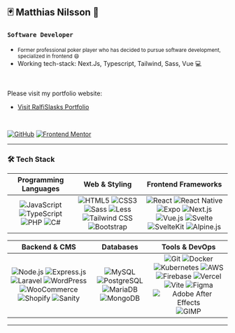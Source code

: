 <div align="left">

## 🃏 Matthias Nilsson 🎲


### `Software Developer`

* <small> Former professional poker player who has decided to pursue software development, specialized in frontend :smile: </small>
* Working tech-stack: Next.Js, Typescript, Tailwind, Sass, Vue 💻

<br>

Please visit my portfolio website:

- [Visit RalfiSlasks Portfolio](https://ralfislask-portfolio-i3rvj.ondigitalocean.app/)

<br>

[![GitHub](https://img.shields.io/badge/-GitHub-black?style=flat-square&logo=github&link=https://github.com/Ralfislask)](https://github.com/Ralfislask)
[![Frontend Mentor](https://img.shields.io/badge/-Frontend%20Mentor-orange?style=flat-square&logo=frontendmentor&link=https://www.frontendmentor.io/profile/RalfiSlask)](https://www.frontendmentor.io/profile/RalfiSlask)



</div>

---
### 🛠️ **Tech Stack**

| Programming Languages | Web & Styling | Frontend Frameworks |
| :-------------------: | :-----------: | :------------------: |
| ![JavaScript](https://img.shields.io/badge/-JavaScript-yellow?style=flat-square&logo=javascript) ![TypeScript](https://img.shields.io/badge/-TypeScript-007ACC?style=flat-square&logo=typescript) ![PHP](https://img.shields.io/badge/-PHP-777BB4?style=flat-square&logo=php&logoColor=white) ![C#](https://img.shields.io/badge/-C%23-239120?style=flat-square&logo=c-sharp&logoColor=white) | ![HTML5](https://img.shields.io/badge/-HTML5-E34F26?style=flat-square&logo=html5&logoColor=white) ![CSS3](https://img.shields.io/badge/-CSS3-1572B6?style=flat-square&logo=css3) ![Sass](https://img.shields.io/badge/-Sass-CC6699?style=flat-square&logo=sass&logoColor=white) ![Less](https://img.shields.io/badge/-Less-1D365D?style=flat-square&logo=less&logoColor=white) ![Tailwind CSS](https://img.shields.io/badge/-TailwindCSS-38B2AC?style=flat-square&logo=tailwind-css) ![Bootstrap](https://img.shields.io/badge/-Bootstrap-7952B3?style=flat-square&logo=bootstrap&logoColor=white) | ![React](https://img.shields.io/badge/-React-20232A?style=flat-square&logo=react) ![React Native](https://img.shields.io/badge/-React%20Native-20232A?style=flat-square&logo=react&logoColor=white) ![Expo](https://img.shields.io/badge/-Expo-000020?style=flat-square&logo=expo) ![Next.js](https://img.shields.io/badge/-Next.js-000000?style=flat-square&logo=nextdotjs&logoColor=white) ![Vue.js](https://img.shields.io/badge/-Vue.js-4FC08D?style=flat-square&logo=vue.js&logoColor=white) ![Svelte](https://img.shields.io/badge/-Svelte-FF3E00?style=flat-square&logo=svelte&logoColor=white) ![SvelteKit](https://img.shields.io/badge/-SvelteKit-FF3E00?style=flat-square&logo=svelte&logoColor=white) ![Alpine.js](https://img.shields.io/badge/-Alpine.js-8BC0D0?style=flat-square&logo=alpine.js&logoColor=white) |

| Backend & CMS | Databases | Tools & DevOps |
| :-----------: | :--------: | :-------------: |
| ![Node.js](https://img.shields.io/badge/-Node.js-339933?style=flat-square&logo=node.js&logoColor=white) ![Express.js](https://img.shields.io/badge/-Express.js-000000?style=flat-square&logo=express) ![Laravel](https://img.shields.io/badge/-Laravel-FF2D20?style=flat-square&logo=laravel&logoColor=white) ![WordPress](https://img.shields.io/badge/-WordPress-21759B?style=flat-square&logo=wordpress&logoColor=white) ![WooCommerce](https://img.shields.io/badge/-WooCommerce-96588A?style=flat-square&logo=woocommerce&logoColor=white) ![Shopify](https://img.shields.io/badge/-Shopify-7AB55C?style=flat-square&logo=shopify&logoColor=white) ![Sanity](https://img.shields.io/badge/-Sanity-FF2D20?style=flat-square&logo=sanity&logoColor=white) | ![MySQL](https://img.shields.io/badge/-MySQL-4479A1?style=flat-square&logo=mysql&logoColor=white) ![PostgreSQL](https://img.shields.io/badge/-PostgreSQL-4169E1?style=flat-square&logo=postgresql&logoColor=white) ![MariaDB](https://img.shields.io/badge/-MariaDB-003545?style=flat-square&logo=mariadb&logoColor=white) ![MongoDB](https://img.shields.io/badge/-MongoDB-47A248?style=flat-square&logo=mongodb&logoColor=white) | ![Git](https://img.shields.io/badge/-Git-black?style=flat-square&logo=git) ![Docker](https://img.shields.io/badge/-Docker-2496ED?style=flat-square&logo=docker&logoColor=white) ![Kubernetes](https://img.shields.io/badge/-Kubernetes-326CE5?style=flat-square&logo=kubernetes&logoColor=white) ![AWS](https://img.shields.io/badge/-AWS-232F3E?style=flat-square&logo=amazon-aws) ![Firebase](https://img.shields.io/badge/-Firebase-FFCA28?style=flat-square&logo=firebase&logoColor=white) ![Vercel](https://img.shields.io/badge/-Vercel-000000?style=flat-square&logo=vercel&logoColor=white) ![Vite](https://img.shields.io/badge/-Vite-646CFF?style=flat-square&logo=vite) ![Figma](https://img.shields.io/badge/-Figma-F24E1E?style=flat-square&logo=figma) ![Adobe After Effects](https://img.shields.io/badge/-After%20Effects-9999FF?style=flat-square&logo=adobe-after-effects) ![GIMP](https://img.shields.io/badge/-GIMP-5C5543?style=flat-square&logo=gimp&logoColor=white) |



---


